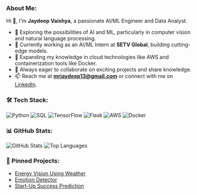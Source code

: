 ### About Me:
Hi 👋, I'm **Jaydeep Vaishya**, a passionate AI/ML Engineer and Data Analyst.

- 🚀 Exploring the possibilities of AI and ML, particularly in computer vision and natural language processing.
- 🔭 Currently working as an AI/ML Intern at **SETV Global**, building cutting-edge models.
- 🌱 Expanding my knowledge in cloud technologies like AWS and containerization tools like Docker.
- 💬 Always eager to collaborate on exciting projects and share knowledge.
- 📫 Reach me at **mrjaydeep13@gmail.com** or connect with me on [LinkedIn](http://www.linkedin.com/in/jaydeep-vaishya-883bb5224/).

### 🛠 Tech Stack:
![Python](https://img.shields.io/badge/Python-3776AB?style=for-the-badge&logo=python&logoColor=white)
![SQL](https://img.shields.io/badge/SQL-CC2927?style=for-the-badge&logo=microsoftsqlserver&logoColor=white)
![TensorFlow](https://img.shields.io/badge/TensorFlow-FF6F00?style=for-the-badge&logo=tensorflow&logoColor=white)
![Flask](https://img.shields.io/badge/Flask-000000?style=for-the-badge&logo=flask&logoColor=white)
![AWS](https://img.shields.io/badge/AWS-232F3E?style=for-the-badge&logo=amazonaws&logoColor=white)
![Docker](https://img.shields.io/badge/Docker-2496ED?style=for-the-badge&logo=docker&logoColor=white)

### 📊 GitHub Stats:
![GitHub Stats](https://github-readme-stats.vercel.app/api?username=mrjaydeep&show_icons=true&theme=dark)
![Top Languages](https://github-readme-stats.vercel.app/api/top-langs/?username=mrjaydeep&layout=compact&theme=dark)

### 🌟 Pinned Projects:
- [Energy Vision Using Weather](https://github.com/mrjaydeep/Energy-Vision/tree/main/Energy%20Vision%20Using%20Weather/Energy%20%2011)
- [Emotion Detector](https://github.com/mrjaydeep/Emotion_Detector/tree/main/Emotion_detection-main)
- [Start-Up Success Prediction](https://github.com/mrjaydeep/Start_up_success_prediction/tree/main/Start-Up-Success-Prediction-main/Start-Up%20Success%20Prediction)

